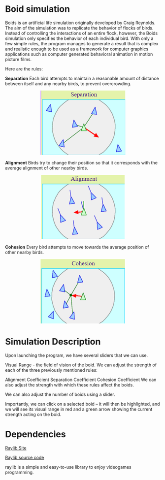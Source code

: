 # Boid simulation

Boids is an artificial life simulation originally developed by Craig Reynolds. The aim of the simulation was to replicate the behavior of flocks of birds. Instead of controlling the interactions of an entire flock, however, the Boids simulation only specifies the behavior of each individual bird. With only a few simple rules, the program manages to generate a result that is complex and realistic enough to be used as a framework for computer graphics applications such as computer generated behavioral animation in motion picture films.


Here are the rules:

**Separation**
Each bird attempts to maintain a reasonable amount of distance between itself and any nearby birds, to prevent overcrowding.
<center>
<img src="./docs/separation.png">
 </center>


**Alignment**
Birds try to change their position so that it corresponds with the average alignment of other nearby birds.
<center>
<img src="./docs/alignment.png">
</center>

**Cohesion**
Every bird attempts to move towards the average position of other nearby birds.
<center>
<img src="./docs/cohesion.png">
</center>


# Simulation Description

Upon launching the program, we have several sliders that we can use.

Visual Range - the field of vision of the boid.
We can adjust the strength of each of the three previously mentioned rules:

Alignment Coefficient
Separation Coefficient
Cohesion Coefficient
We can also adjust the strength with which these rules affect the boids.

We can also adjust the number of boids using a slider.

Importantly, we can click on a selected boid – it will then be highlighted, and we will see its visual range in red and a green arrow showing the current strength acting on the boid.


# Dependencies

[Raylib Site](https://www.raylib.com/)

[Raylib source code](https://github.com/raysan5/raylib)

raylib is a simple and easy-to-use library to enjoy videogames programming.